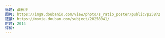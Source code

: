 ```yaml
---
标题: 战长沙
图片: https://img9.doubanio.com/view/photo/s_ratio_poster/public/p2587253735.webp
链接: https://movie.douban.com/subject/20258941/
时时: 2014
评价:
---
```


